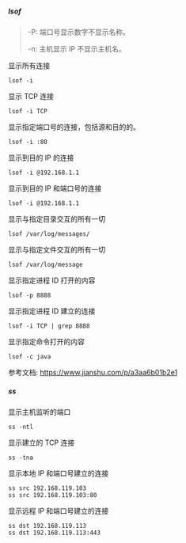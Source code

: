 ##### lsof

> -P: 端口号显示数字不显示名称。
>
> -n: 主机显示 IP 不显示主机名。

显示所有连接

```
lsof -i
```

显示 TCP 连接

```
lsof -i TCP
```

显示指定端口号的连接，包括源和目的的。

```
lsof -i :80
```

显示到目的 IP 的连接

```
lsof -i @192.168.1.1
```

显示到目的 IP 和端口号的连接

```
lsof -i @192.168.1.1
```

显示与指定目录交互的所有一切

```
lsof /var/log/messages/
```

显示与指定文件交互的所有一切

```
lsof /var/log/message
```

显示指定进程 ID 打开的内容

```
lsof -p 8888
```

显示指定进程 ID 建立的连接

```
lsof -i TCP | grep 8888
```

显示指定命令打开的内容

```
lsof -c java
```

参考文档: https://www.jianshu.com/p/a3aa6b01b2e1



##### ss

显示主机监听的端口

```
ss -ntl
```

显示建立的 TCP 连接

```
ss -tna
```

显示本地 IP 和端口号建立的连接

```
ss src 192.168.119.103
ss src 192.168.119.103:80
```

显示远程 IP 和端口号建立的连接

```
ss dst 192.168.119.113
ss dst 192.168.119.113:443
```

